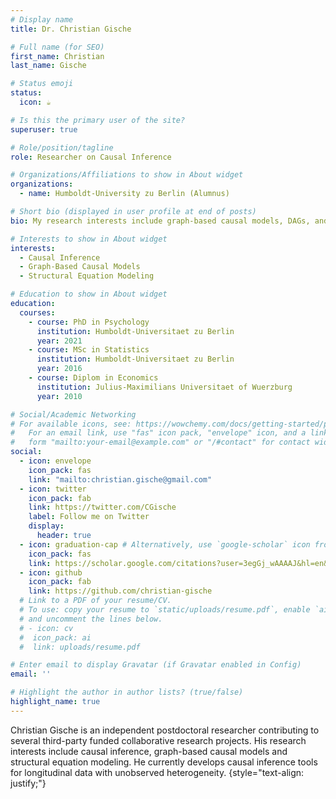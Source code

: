 ```yaml
---
# Display name
title: Dr. Christian Gische

# Full name (for SEO)
first_name: Christian
last_name: Gische

# Status emoji
status:
  icon: ☕️

# Is this the primary user of the site?
superuser: true

# Role/position/tagline
role: Researcher on Causal Inference

# Organizations/Affiliations to show in About widget
organizations:
  - name: Humboldt-University zu Berlin (Alumnus)

# Short bio (displayed in user profile at end of posts)
bio: My research interests include graph-based causal models, DAGs, and structrual equation modeling.

# Interests to show in About widget
interests:
  - Causal Inference
  - Graph-Based Causal Models
  - Structural Equation Modeling

# Education to show in About widget
education:
  courses:
    - course: PhD in Psychology
      institution: Humboldt-Universitaet zu Berlin
      year: 2021
    - course: MSc in Statistics
      institution: Humboldt-Universitaet zu Berlin
      year: 2016
    - course: Diplom in Economics
      institution: Julius-Maximilians Universitaet of Wuerzburg
      year: 2010

# Social/Academic Networking
# For available icons, see: https://wowchemy.com/docs/getting-started/page-builder/#icons
#   For an email link, use "fas" icon pack, "envelope" icon, and a link in the
#   form "mailto:your-email@example.com" or "/#contact" for contact widget.
social:
  - icon: envelope
    icon_pack: fas
    link: "mailto:christian.gische@gmail.com"
  - icon: twitter
    icon_pack: fab
    link: https://twitter.com/CGische
    label: Follow me on Twitter
    display:
      header: true
  - icon: graduation-cap # Alternatively, use `google-scholar` icon from `ai` icon pack
    icon_pack: fas
    link: https://scholar.google.com/citations?user=3egGj_wAAAAJ&hl=en&authuser=1&oi=ao
  - icon: github
    icon_pack: fab
    link: https://github.com/christian-gische
  # Link to a PDF of your resume/CV.
  # To use: copy your resume to `static/uploads/resume.pdf`, enable `ai` icons in `params.yaml`,
  # and uncomment the lines below.
  # - icon: cv
  #  icon_pack: ai
  #  link: uploads/resume.pdf

# Enter email to display Gravatar (if Gravatar enabled in Config)
email: ''

# Highlight the author in author lists? (true/false)
highlight_name: true
---
```


Christian Gische is an independent postdoctoral researcher contributing to several third-party funded collaborative research projects. His research interests include causal inference, graph-based causal models and structural equation modeling. He currently develops causal inference tools for longitudinal data with unobserved heterogeneity.
{style="text-align: justify;"}
